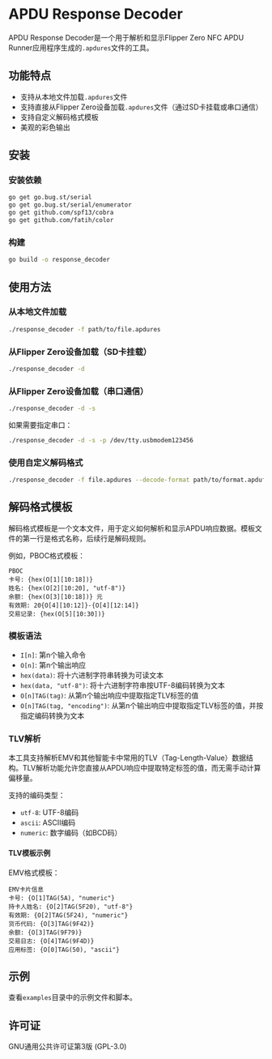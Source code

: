 # APDU Response Decoder

APDU Response Decoder是一个用于解析和显示Flipper Zero NFC APDU Runner应用程序生成的`.apdures`文件的工具。

## 功能特点

- 支持从本地文件加载`.apdures`文件
- 支持直接从Flipper Zero设备加载`.apdures`文件（通过SD卡挂载或串口通信）
- 支持自定义解码格式模板
- 美观的彩色输出

## 安装

### 安装依赖

```bash
go get go.bug.st/serial
go get go.bug.st/serial/enumerator
go get github.com/spf13/cobra
go get github.com/fatih/color
```

### 构建

```bash
go build -o response_decoder
```

## 使用方法

### 从本地文件加载

```bash
./response_decoder -f path/to/file.apdures
```

### 从Flipper Zero设备加载（SD卡挂载）

```bash
./response_decoder -d
```

### 从Flipper Zero设备加载（串口通信）

```bash
./response_decoder -d -s
```

如果需要指定串口：

```bash
./response_decoder -d -s -p /dev/tty.usbmodem123456
```

### 使用自定义解码格式

```bash
./response_decoder -f file.apdures --decode-format path/to/format.apdufmt
```

## 解码格式模板

解码格式模板是一个文本文件，用于定义如何解析和显示APDU响应数据。模板文件的第一行是格式名称，后续行是解码规则。

例如，PBOC格式模板：

```
PBOC
卡号: {hex(O[1][10:18])}
姓名: {hex(O[2][10:20], "utf-8")}
余额: {hex(O[3][10:18])} 元
有效期: 20{O[4][10:12]}-{O[4][12:14]}
交易记录: {hex(O[5][10:30])}
```

### 模板语法

- `I[n]`: 第n个输入命令
- `O[n]`: 第n个输出响应
- `hex(data)`: 将十六进制字符串转换为可读文本
- `hex(data, "utf-8")`: 将十六进制字符串按UTF-8编码转换为文本
- `O[n]TAG(tag)`: 从第n个输出响应中提取指定TLV标签的值
- `O[n]TAG(tag, "encoding")`: 从第n个输出响应中提取指定TLV标签的值，并按指定编码转换为文本

### TLV解析

本工具支持解析EMV和其他智能卡中常用的TLV（Tag-Length-Value）数据结构。TLV解析功能允许您直接从APDU响应中提取特定标签的值，而无需手动计算偏移量。

支持的编码类型：
- `utf-8`: UTF-8编码
- `ascii`: ASCII编码
- `numeric`: 数字编码（如BCD码）

#### TLV模板示例

EMV格式模板：

```
EMV卡片信息
卡号: {O[1]TAG(5A), "numeric"}
持卡人姓名: {O[2]TAG(5F20), "utf-8"}
有效期: {O[2]TAG(5F24), "numeric"}
货币代码: {O[3]TAG(9F42)}
余额: {O[3]TAG(9F79)}
交易日志: {O[4]TAG(9F4D)}
应用标签: {O[0]TAG(50), "ascii"}
```

## 示例

查看`examples`目录中的示例文件和脚本。

## 许可证

GNU通用公共许可证第3版 (GPL-3.0) 